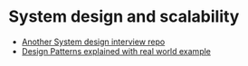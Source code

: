 # System design and scalability

- [Another System design interview repo](https://github.com/checkcheckzz/system-design-interview)
- [Design Patterns explained with real world example](https://github.com/kamranahmedse/design-patterns-for-humans)

